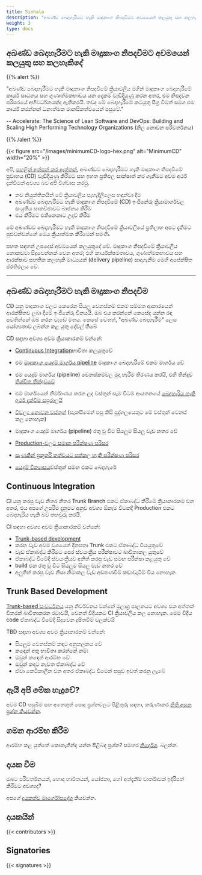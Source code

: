 ```yaml
---
title: Sinhala
description: "අඛණ්ඩ බෙදාහැරීමට හැකි මෘදුකාංග නිපදවීමට අවමයෙන් කලයුතු සහ කලහැකිදේ"
weight: 3
type: docs
---
```



## අඛණ්ඩ බෙදාහැරීමට හැකි මෘදුකාංග නිපදවීමට අවමයෙන් කලයුතු සහ කලහැකිදේ

{{% alert %}}

"අඛණ්ඩ බෙදාහැරීමට හැකි මෘදුකාංග නිපදවීමේ ක්‍රියාවලිය මගින් මෘදුකාංග බෙදාහැරීමේ කාර්ය සාධනය සහ ගුණාත්මකභාවය යන දෙකම වැඩිදියුණු කරන අතර, එම නිපදවන පරිසරයේ අභිවර්ධනයක්ද ඇතිකරයි. තවද මේ බෙදාහැරීමේ කටයුතු සීග්‍ර වීමත් සමග එම කාර්ය කරන්නන් ධනාත්මක මානසිකත්වයෙන් පසුවේ."

-- Accelerate: The Science of Lean Software and DevOps: Building and Scaling High Performing Technology Organizations (නිල නොවන පරිවර්තනය)

{{% /alert %}}

{{< figure src="/images/minimumCD-logo-hex.png" alt="MinimumCD" width="20%" >}}

අපි, [පහළින් අත්සන් කර ඇත්තන්](#signatories), අඛණ්ඩව බෙදාහැරීමට හැකි මෘදුකාංග නිපදවීමේ ප්‍රවාහය (CD) වැඩිදියුණු කිරීමට සහ ඉහත ප්‍රතිඵල සාක්ෂාත් කර ගැනීමට අවම අර්ථ දැක්වීමක් අවශ්‍ය බව අපි විශ්වාස කරමු.

- නව නියුක්තිකයින්  මේ ක්‍රියාවලිය පැහැදිලිලෙස හඳුන්වා දීම
- අඛණ්ඩව බෙදාහැරීමට හැකි මෘදුකාංග නිපදවීමේ (CD) ඉංජිනේරු ක්‍රියාමාර්ගවල සංයුතිය සාකච්ඡාවට බාජනය කිරීම
- එය කිරීමට එකිනෙකාට උදව් කිරීම

මේ අඛණ්ඩව බෙදාහැරීමට හැකි මෘදුකාංග නිපදවීමේ ක්‍රියාවලියේ ප්‍රතිලාභ අපට දැකීමට පුළුවන්වන්නේ  මෙය ක්‍රියාත්මක  කිරීමෙන් පමණි.

පහත සඳහන් උපදෙස් අවමයෙන් කලයුතුදේ වේ.  මෘදුකාංග නිපදවීමේ ක්‍රියාවලිය නොකඩවා සිදුවෙන්නක් වෙන අතර; එහි කාර්යක්ෂමතාවය, ගුණාත්මකභාවය සහ ආරක්ෂාව සහතික කලහැකි මාධ්‍යයක් (delivery pipeline) සාදාගැනීම මෙහි අපේක්ෂිත ප්රතිඵලය වේ.

---

## අඛණ්ඩ බෙදාහැරීමට හැකි මෘදුකාංග නිපදවීම

CD යනු මෘදුකාංග වලට කෙරෙන සියලු වෙනස්කම් එකම සම්මත ආකාරයෙන් ආරක්ෂිතව ලබා දීමේ ඉංජිනේරු විනයයි. ඔබ එය කරන්නේ කෙසේද යන්න රඳා පවතින්නේ ඔබ කරන වැඩේ මතය. කෙසේ වෙතත්, "අඛණ්ඩ බෙදාහැරීම" ලෙස යෝග්‍යතාව ලබන්න කළ යුතු දේවල් තිබේ

CD සඳහා අවශ්‍ය අවම ක්‍රියාකාරකම් වන්නේ:

- [Continuous Integration](#continuous-integration)භාවිතා කලයුතුවේ
- එම [මෘදුකාංග යෙදුම් මාර්ගය pipeline](/minimumcd/singlepath/)
  මෘදුකාංග බෙදාහැරීමේ එකම මාර්ගය වේ
- එම යෙදුම් මාර්ගය (pipeline) වෙනස්කම්වල මුදා හැරීම තීරණය කරයි, එහි තීන්දුව [නිශ්චිත තීන්දුවවේ](/minimumcd/deterministic/)

- එම මාර්ගයෙන් නිර්මාණය කරන ලද වස්තුන් සෑම විටම ආයතනයේ [බෙදාහැරිය හැකි අර්ථ දැක්වීම සපුරාලයි](/minimumcd/deployable/)
- [විචල්‍ය නොවන වස්තුන්](/minimumcd/immutable/) (සැකසීමෙන් පසු කිසි පුද්ගලයෙකුට මේ වස්තුන් වෙනස් කල නොහැක)
- මෘදුකාංග යෙදුම් මාර්ගය (pipeline) රතු වූ විට සියලුම සියලු වැඩ නතර වේ
- [Production-වලට සමාන පරීක්ෂණ පරිසර](/minimumcd/prodlike/)
- [සැණකින් ප්‍රකූර්ති තත්වයට පත්කල හැකි පරීක්ෂණ පරිසර](/minimumcd/rollback/)
- [යෙදුම් වින්‍යාසය](/minimumcd/appconfig/)වස්තුන් සමඟ එකට බෙදාහැරේ

## Continuous Integration

CI යනු කරපු වැඩ නිතර නිතර Trunk Branch එකට ඒකාබද්ධ කිරීමේ ක්‍රියාකාරකම වන අතර, එය අපගේ උපරිම දැනුමට අනුව අවශ්‍ය ඕනෑම විටකදී  Production එකට බෙදාහැරිය හැකි බව තහවුරු කරයි.

CI සඳහා අවශ්‍ය අවම ක්‍රියාකාරකම් වන්නේ:

- [Trunk-based development](#trunk-based-development)
- කරන වැඩ අවම වශයෙන් දිනපතා Trunk එකට ඒකාබද්ධ වියයුතුවේ
- වැඩ ඒකාබද්ධ කිරීමට පෙර ස්වයංක්‍රීය පරීක්ෂාවට බාවිතාකල යුතුවේ
- ඒකාබද්ධ වීමේදී ස්වයංක්‍රීයව අනිත් කරපු වැඩ සමඟ පරීක්ෂා කළයුතු වේ
- build එක රතු වූ විට සියලුම සියලු වැඩ නතර වේ
- අලුතින් කරපු වැඩ නිසා නිමාකල වැඩ අඩපණවීම් කඩාවැටීම් විය නොහැක

## Trunk Based Development

[Trunk-based සංවර්ධනය](/minimumcd/tbd/) යනු නිර්වචනය වන්නේ මූලාශ්‍ර පාලනයට අවශ්‍ය එක අත්තක් විතරක් බාවිතාකරන රටාවයි, වෙනත් විදියකට CI ක්‍රියාවලිය කල නොහැක. මෙම විදිය code ඒකාබද්ධ වීමේදී සිදුවෙන දුෂිතවීම් වලක්වයි

TBD සඳහා අවශ්‍ය අවම ක්‍රියාකාරකම් වන්නේ:

- සියලුම වෙනස්කම් කඳට අනුකලනය වේ
- කඳෙන් අතු භාවිතා කරන්නේ නම්:
- ඔවුන් කඳෙන් ආරම්භ වේ
- ඔවුන් කඳට නැවත ඒකාබද්ධ වේ
- ඒවා කෙටිකාලීන වන අතර ඒකාබද්ධ වීමෙන් පසුව ඉවත් කරනු ලැබේ

## ඇයි අපි මේක හැදුවේ?

අවම CD පසුබිම සහ අනෙකුත් පොදු ප්‍රශ්නවලට පිළිතුරු සඳහා, කරුණාකර [නිති අසන ප්‍රශ්න කියවන්න](/faq/).

## ගමන ආරම්භ කිරීම

ආරම්භ කළ යුත්තේ කොතැනින්ද යන්න පිළිබඳ ප්‍රශ්න? සමහර [නිර්දේශ](/journey/). බලන්න.

## දායක වීම

ඔබට පරිවර්තනයක්, හොඳ භාවිතයන්, යෝජනා, හෝ අත්දැකීම් වාර්තාවක් ඉදිරිපත් කිරීමට අවශ්‍යද?

අපගේ [දායකත්ව මාර්ගෝපදේශ](https://github.com/Minimum-CD/cd-manifesto/blob/master/CONTRIBUTING.md) කියවන්න.

## දායකයින්

{{< contributors >}}

## Signatories

{{< signatures >}}
